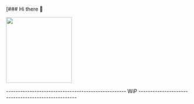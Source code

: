<!--
**pass0n/pass0n** is a ✨ _special_ ✨ repository because its `README.md` (this file) appears on your GitHub profile. -->

[### Hi there 👋

<img height="180em" src="https://github-readme-stats.vercel.app/api/top-langs/?username=pass0n&layout=compact&langs_count=7&theme=dark"/>

--------------------------------------------------- WiP ---------------------------------------------------
